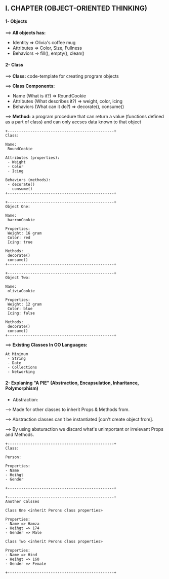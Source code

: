 ## I. CHAPTER (OBJECT-ORIENTED THINKING)

#### 1- Objects

==> **All objects has:**

- Identity => Olivia's coffee mug
- Attributes => Color, Size, Fullness
- Behaviors => fill(), empty(), clean()

#### 2- Class

==> **Class:** code-template for creating program objects

==> **Class Components:**
 
 - Name (What is it?) => RoundCookie
 - Attributes (What describes it?) => weight, color, icing
 - Behaviors (What can it do?) => decorate(), consume()
 
 ==> **Method:** a program procedure that can return a value (functions defined as a part of class) and can only accses data known to that object
 
 ```
+-----------------------------------------------+
Class:
 
 Name: 
  RoundCookie
            
 Attributes (properties): 
  - Weight
  - Color
  - Icing
    
 Behaviors (methods):             
  - decorate()
  - consume()
+-----------------------------------------------+

+-----------------------------------------------+
Object One:

 Name: 
  barronCookie
            
 Properties:
  Weight: 16 gram
  Color: red
  Icing: true
    
 Methods:           
  decorate()
  consume()
+-----------------------------------------------+

+-----------------------------------------------+
Object Two:

 Name: 
  oliviaCookie
            
 Properties:
  Weight: 12 gram
  Color: blue
  Icing: false
    
 Methods:           
  decorate()
  consume()
+-----------------------------------------------+
```

 ==> **Existing Classes In OO Languages:** 
 
 ```
 At Minimum
  - String
  - Date
  - Collections
  - Networking
 ```

#### 2- Explaning "A PIE" (Abstraction, Encapsulation, Inharitance, Polymorphism)


- Abstraction:
 
--> Made for other classes to inherit Props & Methods from.

--> Abstraction classes can't be instantiated [con't create object from].

--> By using absturaction we discard what's unimportant or irrelevant Props and Methods.

  ```
+-----------------------------------------------+
Class:
 
 Person: 
            
Properties: 
  - Name
  - Heihgt
  - Gender
    
+-----------------------------------------------+

+-----------------------------------------------+
Another Calsses

Class One <inherit Perons class properties>
            
Properties: 
  - Name => Hamza
  - Heihgt => 174
  - Gender => Male
    
Class Two <inherit Perons class properties>
            
Properties: 
  - Name => Hind
  - Heihgt => 160
  - Gender => Female
    
+-----------------------------------------------+

 ```
